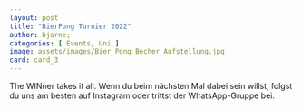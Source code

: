 ```yaml
---
layout: post
title: "BierPong Turnier 2022"
author: bjarne;
categories: [ Events, Uni ]
image: assets/images/Bier_Pong_Becher_Aufstellung.jpg
card: card_3
---
```

The WINner takes it all. Wenn du beim nächsten Mal dabei sein willst, folgst du uns am besten auf Instagram oder trittst der WhatsApp-Gruppe bei.

